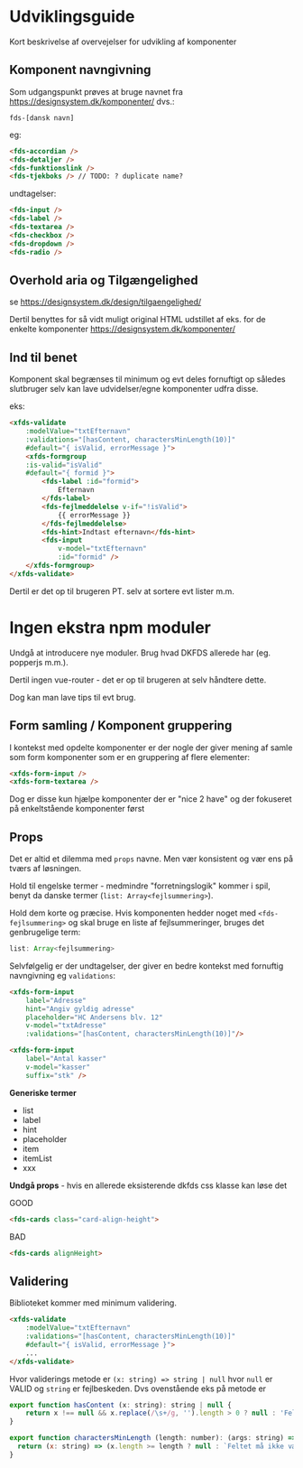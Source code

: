 # Udviklingsguide

Kort beskrivelse af overvejelser for udvikling af komponenter


## Komponent navngivning

Som udgangspunkt prøves at bruge navnet fra 
https://designsystem.dk/komponenter/ dvs.:

```fds-[dansk navn]```

eg:

```html
<fds-accordian />
<fds-detaljer />
<fds-funktionslink />
<fds-tjekboks /> // TODO: ? duplicate name?
```
undtagelser:
```html
<fds-input />
<fds-label />
<fds-textarea />
<fds-checkbox />
<fds-dropdown />
<fds-radio />
```

## Overhold aria og Tilgængelighed

se https://designsystem.dk/design/tilgaengelighed/

Dertil benyttes for så vidt muligt original HTML udstillet af eks. for de enkelte komponenter https://designsystem.dk/komponenter/

## Ind til benet

Komponent skal begrænses til minimum og evt deles fornuftigt op således slutbruger selv kan lave udvidelser/egne komponenter udfra disse.

eks:
```html
<xfds-validate
    :modelValue="txtEfternavn"
    :validations="[hasContent, charactersMinLength(10)]"
    #default="{ isValid, errorMessage }">
    <xfds-formgroup
    :is-valid="isValid"
    #default="{ formid }">
        <fds-label :id="formid">
            Efternavn
        </fds-label>
        <fds-fejlmeddelelse v-if="!isValid">
            {{ errorMessage }}
        </fds-fejlmeddelelse>
        <fds-hint>Indtast efternavn</fds-hint>
        <fds-input
            v-model="txtEfternavn"
            :id="formid" />
    </xfds-formgroup>
</xfds-validate>
```

Dertil er det op til brugeren PT. selv at sortere evt lister m.m.

# Ingen ekstra npm moduler

Undgå at introducere nye moduler. Brug hvad DKFDS allerede har (eg. popperjs m.m.).

Dertil ingen vue-router - det er op til brugeren at selv håndtere dette.

Dog kan man lave tips til evt brug.

## Form samling / Komponent gruppering

I kontekst med opdelte komponenter er der nogle der giver mening af samle som form komponenter som er en gruppering af flere elementer:


```html
<xfds-form-input />
<xfds-form-textarea />
```

Dog er disse kun hjælpe komponenter der er "nice 2 have" og der fokuseret på enkeltstående komponenter først


## Props

Det er altid et dilemma med `props` navne. Men vær konsistent og vær ens på tværs af løsningen.

Hold til engelske termer - medmindre "forretningslogik" kommer i spil, benyt da danske termer (`list: Array<fejlsummering>`).

Hold dem korte og præcise.
Hvis komponenten hedder noget med `<fds-fejlsummering>` og skal bruge en liste af fejlsummeringer, bruges det genbrugelige term:

```javascript
list: Array<fejlsummering>
```

Selvfølgelig er der undtagelser, der giver en bedre kontekst med fornuftig navngivning eg `validations`:

```html
<xfds-form-input
    label="Adresse"
    hint="Angiv gyldig adresse"
    placeholder="HC Andersens blv. 12"
    v-model="txtAdresse"
    :validations="[hasContent, charactersMinLength(10)]"/>

<xfds-form-input
    label="Antal kasser"
    v-model="kasser"
    suffix="stk" />
```

**Generiske termer**

- list
- label
- hint
- placeholder
- item
- itemList
- xxx


**Undgå props** - hvis en allerede eksisterende dkfds css klasse kan løse det 

GOOD

```html
<fds-cards class="card-align-height">
```

BAD

```html
<fds-cards alignHeight>
```



## Validering

Biblioteket kommer med minimum validering.

```html
<xfds-validate
    :modelValue="txtEfternavn"
    :validations="[hasContent, charactersMinLength(10)]"
    #default="{ isValid, errorMessage }">
    ...
</xfds-validate>
```

Hvor validerings metode er `(x: string) => string | null` hvor `null` er VALID og `string` er fejlbeskeden.
Dvs ovenstående eks på metode er

```javascript
export function hasContent (x: string): string | null {
    return x !== null && x.replace(/\s+/g, '').length > 0 ? null : 'Feltet må ikke være tomt.';
}

export function charactersMinLength (length: number): (args: string) => string | null {
  return (x: string) => (x.length >= length ? null : `Feltet må ikke være kortere end ${length} tegn.`);
}
```
